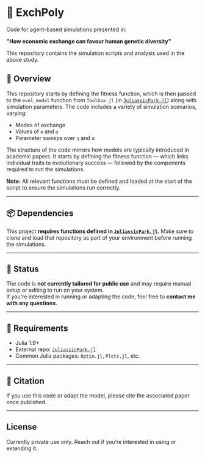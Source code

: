 # 💱 ExchPoly

Code for agent-based simulations presented in:

**"How economic exchange can favour human genetic diversity"**

This repository contains the simulation scripts and analysis used in the above study.

## 📖 Overview

This repository starts by defining the fitness function, which is then passed to the `evol_model` function from `Toolbox.jl` (in [`JuliassicPark.jl`](https://github.com/CedricPerret/JuliassicPark.jl)) along with simulation parameters. The code includes a variety of simulation scenarios, varying:
- Modes of exchange
- Values of `σ` and `α`
- Parameter sweeps over `η` and `σ`

The structure of the code mirrors how models are typically introduced in academic papers. It starts by defining the fitness function — which links individual traits to evolutionary success — followed by the components required to run the simulations.

**Note:** All relevant functions must be defined and loaded at the start of the script to ensure the simulations run correctly.

---

## 📦 Dependencies

This project **requires functions defined in [`JuliassicPark.jl`](https://github.com/CedricPerret/JuliassicPark.jl)**. Make sure to clone and load that repository as part of your environment before running the simulations.

---

## 🚧 Status

The code is **not currently tailored for public use** and may require manual setup or editing to run on your system.  
If you're interested in running or adapting the code, feel free to **contact me with any questions**.

---

## 🔧 Requirements

- Julia 1.9+
- External repo: [`JuliassicPark.jl`](https://github.com/yourusername/JuliassicPark.jl)
- Common Julia packages: `Optim.jl`, `Plots.jl`, etc.

---

## 🧠 Citation

If you use this code or adapt the model, please cite the associated paper once published.

---

## License

Currently private use only. Reach out if you’re interested in using or extending it.

